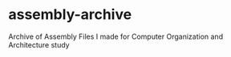 # assembly-archive
Archive of Assembly Files I made for Computer Organization and Architecture study
